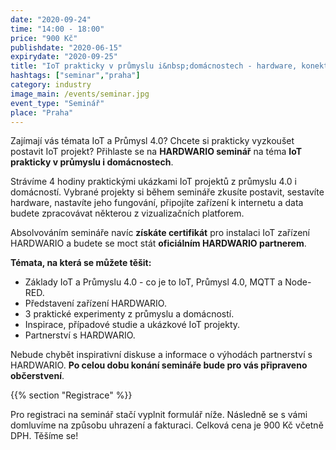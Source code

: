 ```yaml
---
date: "2020-09-24"
time: "14:00 - 18:00"
price: "900 Kč"
publishdate: "2020-06-15"
expirydate: "2020-09-25"
title: "IoT prakticky v průmyslu i&nbsp;domácnostech - hardware, konektivita, experimenty, projekty"
hashtags: ["seminar","praha"]
category: industry
image_main: /events/seminar.jpg
event_type: "Seminář"
place: "Praha"
---
```


Zajímají vás témata IoT a Průmysl 4.0? Chcete si prakticky vyzkoušet postavit IoT projekt? Přihlaste se na **HARDWARIO seminář** na téma **IoT prakticky v průmyslu i domácnostech**.

Strávíme 4 hodiny praktickými ukázkami IoT projektů z průmyslu 4.0 i domácností. Vybrané projekty si během semináře zkusíte postavit, sestavíte hardware, nastavíte jeho fungování, připojíte zařízení k internetu a data budete zpracovávat některou z vizualizačních platforem.

Absolvováním semináře navíc **získáte certifikát** pro instalaci IoT zařízení HARDWARIO a budete se moct stát **oficiálním HARDWARIO partnerem**.

**Témata, na která se můžete těšit:**

<ul class = "font-list">
<li>Základy IoT a Průmyslu 4.0 - co je to IoT, Průmysl 4.0, MQTT a Node-RED.</li>
<li>Představení zařízení HARDWARIO.</li>
<li>3 praktické experimenty z průmyslu a domácností.</li>
<li>Inspirace, případové studie a ukázkové IoT projekty.</li>
<li>Partnerství s HARDWARIO.</li>
</ul>

Nebude chybět inspirativní diskuse a informace o výhodách partnerství s HARDWARIO. **Po celou dobu konání semináře bude pro vás připraveno občerstvení**.

{{% section "Registrace" %}}

Pro registraci na seminář stačí vyplnit formulář níže. Následně se s vámi domluvíme na způsobu uhrazení a fakturaci. Celková cena je 900 Kč včetně DPH. Těšíme se!

<script charset="utf-8" type="text/javascript" src="//js.hsforms.net/forms/shell.js"></script>
<script>
jQuery(window).scroll(function() {
if (!jQuery('.hbspt-form').length) {
hbspt.forms.create({
    portalId: "5453210",
	formId: "b0870520-9e0c-4b72-b891-4513a7c75fd9"
});
}
});
</script>
